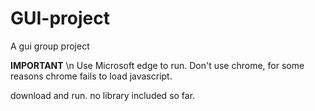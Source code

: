 # GUI-project
A gui group project

****IMPORTANT**** \n
Use Microsoft edge to run. Don't use chrome, for some reasons chrome fails to load javascript.

download and run. no library included so far. 
